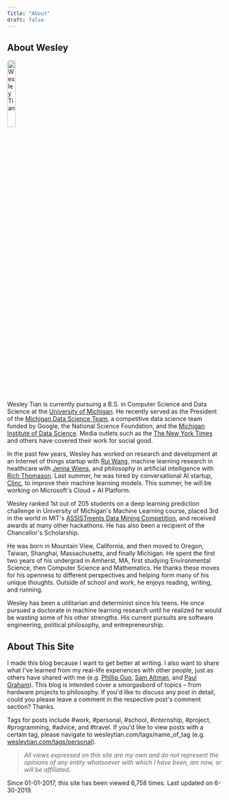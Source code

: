```yaml
---
Title: "About"
draft: false
---
```


## About Wesley

<img src="/me.jpg" alt="Wesley Tian"
        title="Me" style="width:20%;height:20%;border-radius:5px 25px" class="center"/>

Wesley Tian is currently pursuing a B.S. in Computer Science and Data Science at the [University of Michigan](https://umich.edu/). He recently served as the President of the [Michigan Data Science Team](https://www.mdst.club/), a competitive data science team funded by Google, the National Science Foundation, and the [Michigan Institute of Data Science](https://midas.umich.edu/). Media outlets such as the [The New York Times](https://www.nytimes.com/2017/03/27/us/flint-water-lead-pipes.html?_r=0) and others have covered their work for social good.

In the past few years, Wesley has worked on research and development at an Internet of things startup with [Rui Wang](https://people.cs.umass.edu/~ruiwang/), machine learning research in healthcare with [Jenna Wiens](http://www-personal.umich.edu/~wiensj/), and philosophy in artificial intelligence with [Rich Thomason](http://web.eecs.umich.edu/~rthomaso/). Last summer, he was hired by conversational AI startup, [Clinc](https://clinc.com/), to improve their machine learning models. This summer, he will be working on Microsoft's Cloud + AI Platform.

Wesley ranked 1st out of 205 students on a deep learning prediction challenge in University of Michigan's Machine Learning course, placed 3rd in the world in MIT's [ASSISTments Data Mining Competition](https://sites.google.com/view/assistmentsdatamining/data-mining-competition-2017/winners?authuser=0), and received awards at many other hackathons. He has also been a recipient of the Chancellor's Scholarship.

He was born in Mountain View, California, and then moved to Oregon, Taiwan, Shanghai, Massachusetts, and finally Michigan. He spent the first two years of his undergrad in Amherst, MA, first studying Environmental Science, then Computer Science and Mathematics. He thanks these moves for his openness to different perspectives and helping form many of his unique thoughts. Outside of school and work, he enjoys reading, writing, and running.

Wesley has been a utilitarian and determinist since his teens. He once pursued a doctorate in machine learning research until he realized he would be wasting some of his other strengths. His current pursuits are software engineering, political philosophy, and entrepreneurship.

## About This Site

I made this blog because I want to get better at writing. I also want to share what I've learned from my real-life experiences with other people, just as others have shared with me (e.g. [Phillip Guo](www.pgbovine.net), [Sam Altman](blog.samaltman.com), and [Paul Graham](paulgraham.com)). This blog is intended cover a smorgasbord of topics – from hardware projects to philosophy. If you'd like to discuss any post in detail, could you please leave a comment in the respective post's comment section? Thanks.

Tags for posts include #work, #personal, #school, #internship, #project, #programming, #advice, and #travel. If you'd like to view posts with a certain tag, please navigate to wesleytian.com/tags/name_of_tag (e.g. [wesleytian.com/tags/personal](/tags/personal)).

> _All views expressed on this site are my own and do not represent the opinions of any entity whatsoever with which I have been, am now, or will be affiliated._

Since 01-01-2017, this site has been viewed 6,758 times. Last updated on 6-30-2019.
